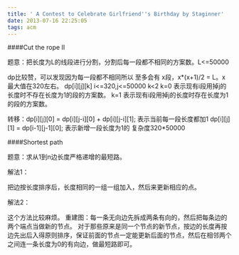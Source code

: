 ```yaml
---
title: ' A Contest to Celebrate Girlfriend''s Birthday by Staginner'
date: 2013-07-16 22:25:05
tags: acm
---
```


####Cut the rope II

题意：把长度为L的线段进行分割，分割后每一段都不相同的方案数。L<=50000

dp比较赞，可以发现因为每一段都不相同所以 至多会有 x段，x*(x+1)/2 = L。x最大值在320左右。
dp[i][j][k]  i<=320,j<=50000 k<2 
k=0 表示现有i段用掉j的长度时不存在长度为1的段的方案数。
k=1 表示现有i段用掉j的长度时存在长度为1的段的方案数。

转移：dp[i][j][0] = dp[i][j-i][0] + dp[i][j-i][1];  表示当前每一段长度都加1
  dp[i][j][1] = dp[i-1][j-1][0]; 表示新增一段长度为1的
复杂度320*50000

####Shortest path

题意：求从1到n边长度严格递增的最短路。

解法1：

把边按长度排序后，长度相同的一组一组加入，然后来更新相应的点。

解法2：

这个方法比较麻烦。
重建图：每一条无向边先拆成两条有向的，然后把每条边的两个端点当做新的节点。
对于那些原来是同一个节点的新节点，按边的长度再按边先出后入得原则排序，保证前面的节点一定能更新后面的节点，然后在相邻两个之间连一条长度为0的有向边，做最短路即可。



